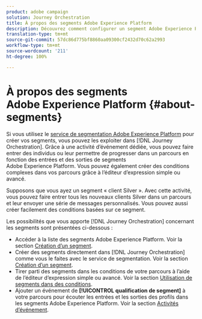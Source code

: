 ```yaml
---
product: adobe campaign
solution: Journey Orchestration
title: À propos des segments Adobe Experience Platform
description: Découvrez comment configurer un segment Adobe Experience Platform
translation-type: tm+mt
source-git-commit: 57dc86d775bf8860aa09300cf2432d70c62a2993
workflow-type: tm+mt
source-wordcount: '211'
ht-degree: 100%

---
```



# À propos des segments Adobe Experience Platform {#about-segments}

Si vous utilisez le [service de segmentation Adobe Experience Platform](https://docs.adobe.com/content/help/fr-FR/experience-platform/segmentation/home.html) pour créer vos segments, vous pouvez les exploiter dans [!DNL Journey Orchestration]. Grâce à une activité d’événement dédiée, vous pouvez faire entrer des individus ou leur permettre de progresser dans un parcours en fonction des entrées et des sorties de segments Adobe Experience Platform. Vous pouvez également créer des conditions complexes dans vos parcours grâce à l’éditeur d’expression simple ou avancé.

Supposons que vous ayez un segment « client Silver ». Avec cette activité, vous pouvez faire entrer tous les nouveaux clients Silver dans un parcours et leur envoyer une série de messages personnalisés. Vous pouvez aussi créer facilement des conditions basées sur ce segment.

Les possibilités que vous apporte [!DNL Journey Orchestration] concernant les segments sont présentées ci-dessous :

* Accéder à la liste des segments Adobe Experience Platform. Voir la section [Création d’un segment](../segment/creating-a-segment.md).
* Créer des segments directement dans [!DNL Journey Orchestration] comme vous le faites avec le service de segmentation. Voir la section [Création d’un segment](../segment/creating-a-segment.md).
* Tirer parti des segments dans les conditions de votre parcours à l’aide de l’éditeur d’expression simple ou avancé. Voir la section [Utilisation de segments dans des conditions](../segment/using-a-segment.md).
* Ajouter un événement de **[!UICONTROL qualification de segment]** à votre parcours pour écouter les entrées et les sorties des profils dans les segments Adobe Experience Platform. Voir la section [Activités d’événement](../building-journeys/segment-qualification-events.md).
